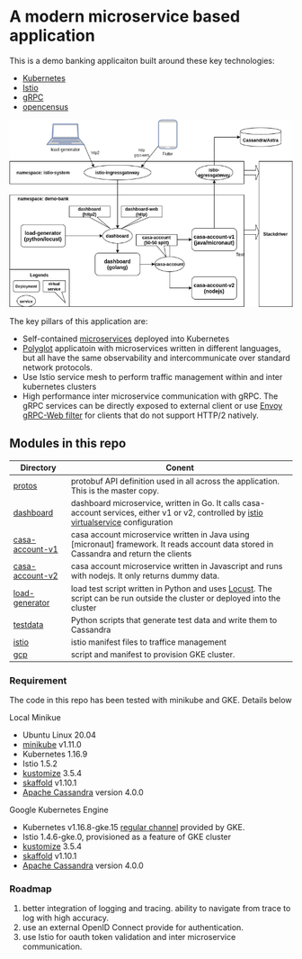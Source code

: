 # A modern microservice based application  

This is a demo banking applicaiton built around these key technologies:

* [Kubernetes](https://kubernetes.io)
* [Istio](https://istio.io)
* [gRPC](https://grpc.io)
* [opencensus](https://opencensus.io/)

![architecture diagram](doc/architecture.png)


The key pillars of this application are:
* Self-contained [microservices](https://microservices.io/patterns/microservices.html) deployed into Kubernetes
* [Polyglot](https://en.wikipedia.org/wiki/Polyglot_(computing)) applicatoin with microservices written in different languages, but all have the same observability and intercommunicate over standard network protocols.
* Use Istio service mesh to perform traffic management within and inter kubernetes clusters
* High performance inter microservice communication with gRPC. The gRPC services can be directly exposed to external client or use [Envoy gRPC-Web filter](https://www.envoyproxy.io/docs/envoy/latest/configuration/http/http_filters/grpc_web_filter) for clients that do not support HTTP/2 natively.


## Modules in this repo

| Directory     | Conent      |
| ------------- |-------------| 
| [protos](protos)    | protobuf API definition used in all across the application. This is the master copy. |
| [dashboard](dashboard) | dashboard microservice, written in Go. It calls casa-account services, either v1 or v2, controlled by [istio virtualservice](https://istio.io/latest/docs/reference/config/networking/virtual-service/) configuration      |
| [casa-account-v1](casa-account-v1) | casa account microservice written in Java using [micronaut] framework. It reads account data stored in Cassandra and return the clients |
| [casa-account-v2](casa-account-v2) | casa account microservice written in Javascript and runs with nodejs. It only returns dummy data. |
| [load-generator](load-generator) | load test script written in Python and uses [Locust](https://locust.io/). The script can be run outside the cluster or deployed into the cluster |
| [testdata](testdata) | Python scripts that generate test data and write them to Cassandra |
| [istio](istio) | istio manifest files to traffice management |
| [gcp](gcp) | script and manifest to provision GKE cluster. |

### Requirement
The code in this repo has been tested with minikube and GKE. Details below

Local Minikue
* Ubuntu Linux 20.04
* [minikube](https://kubernetes.io/docs/setup/learning-environment/minikube/) v1.11.0
* Kubernetes 1.16.9
* Istio 1.5.2
* [kustomize](https://github.com/kubernetes-sigs/kustomize) 3.5.4
* [skaffold](https://skaffold.dev) v1.10.1
* [Apache Cassandra](https://cassandra.apache.org/) version 4.0.0

Google Kubernetes Engine
 * Kubernetes v1.16.8-gke.15 [regular channel](https://cloud.google.com/kubernetes-engine/docs/release-notes-regular) provided by GKE.
 * Istio 1.4.6-gke.0, provisioned as a feature of GKE cluster
 * [kustomize](https://github.com/kubernetes-sigs/kustomize) 3.5.4
 * [skaffold](https://skaffold.dev) v1.10.1
 * [Apache Cassandra](https://cassandra.apache.org/) version 4.0.0

### Roadmap
1. better integration of logging and tracing. ability to navigate from trace to log with high accuracy.
2. use an external OpenID Connect provide for authentication.
3. use Istio for oauth token validation and inter microservice communication.



